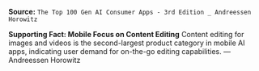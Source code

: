 **Source:** `The Top 100 Gen AI Consumer Apps - 3rd Edition _ Andreessen Horowitz`

**Supporting Fact: Mobile Focus on Content Editing**
Content editing for images and videos is the second-largest product category in mobile AI apps, indicating user demand for on-the-go editing capabilities. — Andreessen Horowitz
